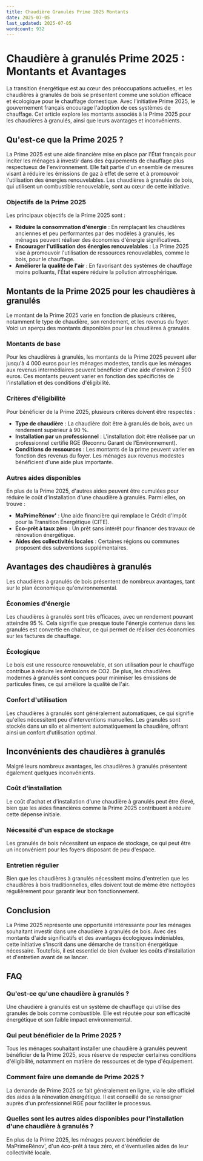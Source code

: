 ```yaml
---
title: Chaudière Granulés Prime 2025 Montants
date: 2025-07-05
last_updated: 2025-07-05
wordcount: 932
---
```


# Chaudière à granulés Prime 2025 : Montants et Avantages

La transition énergétique est au cœur des préoccupations actuelles, et les chaudières à granulés de bois se présentent comme une solution efficace et écologique pour le chauffage domestique. Avec l'initiative Prime 2025, le gouvernement français encourage l'adoption de ces systèmes de chauffage. Cet article explore les montants associés à la Prime 2025 pour les chaudières à granulés, ainsi que leurs avantages et inconvénients.

## Qu'est-ce que la Prime 2025 ?

La Prime 2025 est une aide financière mise en place par l'État français pour inciter les ménages à investir dans des équipements de chauffage plus respectueux de l'environnement. Elle fait partie d'un ensemble de mesures visant à réduire les émissions de gaz à effet de serre et à promouvoir l'utilisation des énergies renouvelables. Les chaudières à granulés de bois, qui utilisent un combustible renouvelable, sont au cœur de cette initiative.

### Objectifs de la Prime 2025

Les principaux objectifs de la Prime 2025 sont :

- **Réduire la consommation d'énergie** : En remplaçant les chaudières anciennes et peu performantes par des modèles à granulés, les ménages peuvent réaliser des économies d'énergie significatives.
- **Encourager l'utilisation des énergies renouvelables** : La Prime 2025 vise à promouvoir l'utilisation de ressources renouvelables, comme le bois, pour le chauffage.
- **Améliorer la qualité de l'air** : En favorisant des systèmes de chauffage moins polluants, l'État espère réduire la pollution atmosphérique.

## Montants de la Prime 2025 pour les chaudières à granulés

Le montant de la Prime 2025 varie en fonction de plusieurs critères, notamment le type de chaudière, son rendement, et les revenus du foyer. Voici un aperçu des montants disponibles pour les chaudières à granulés.

### Montants de base

Pour les chaudières à granulés, les montants de la Prime 2025 peuvent aller jusqu'à 4 000 euros pour les ménages modestes, tandis que les ménages aux revenus intermédiaires peuvent bénéficier d'une aide d'environ 2 500 euros. Ces montants peuvent varier en fonction des spécificités de l'installation et des conditions d'éligibilité.

### Critères d'éligibilité

Pour bénéficier de la Prime 2025, plusieurs critères doivent être respectés :

- **Type de chaudière** : La chaudière doit être à granulés de bois, avec un rendement supérieur à 90 %.
- **Installation par un professionnel** : L'installation doit être réalisée par un professionnel certifié RGE (Reconnu Garant de l’Environnement).
- **Conditions de ressources** : Les montants de la prime peuvent varier en fonction des revenus du foyer. Les ménages aux revenus modestes bénéficient d'une aide plus importante.

### Autres aides disponibles

En plus de la Prime 2025, d'autres aides peuvent être cumulées pour réduire le coût d'installation d'une chaudière à granulés. Parmi elles, on trouve :

- **MaPrimeRénov'** : Une aide financière qui remplace le Crédit d'Impôt pour la Transition Énergétique (CITE).
- **Éco-prêt à taux zéro** : Un prêt sans intérêt pour financer des travaux de rénovation énergétique.
- **Aides des collectivités locales** : Certaines régions ou communes proposent des subventions supplémentaires.

## Avantages des chaudières à granulés

Les chaudières à granulés de bois présentent de nombreux avantages, tant sur le plan économique qu'environnemental.

### Économies d'énergie

Les chaudières à granulés sont très efficaces, avec un rendement pouvant atteindre 95 %. Cela signifie que presque toute l'énergie contenue dans les granulés est convertie en chaleur, ce qui permet de réaliser des économies sur les factures de chauffage.

### Écologique

Le bois est une ressource renouvelable, et son utilisation pour le chauffage contribue à réduire les émissions de CO2. De plus, les chaudières modernes à granulés sont conçues pour minimiser les émissions de particules fines, ce qui améliore la qualité de l'air.

### Confort d'utilisation

Les chaudières à granulés sont généralement automatiques, ce qui signifie qu'elles nécessitent peu d'interventions manuelles. Les granulés sont stockés dans un silo et alimentent automatiquement la chaudière, offrant ainsi un confort d'utilisation optimal.

## Inconvénients des chaudières à granulés

Malgré leurs nombreux avantages, les chaudières à granulés présentent également quelques inconvénients.

### Coût d'installation

Le coût d'achat et d'installation d'une chaudière à granulés peut être élevé, bien que les aides financières comme la Prime 2025 contribuent à réduire cette dépense initiale.

### Nécessité d'un espace de stockage

Les granulés de bois nécessitent un espace de stockage, ce qui peut être un inconvénient pour les foyers disposant de peu d'espace.

### Entretien régulier

Bien que les chaudières à granulés nécessitent moins d'entretien que les chaudières à bois traditionnelles, elles doivent tout de même être nettoyées régulièrement pour garantir leur bon fonctionnement.

## Conclusion

La Prime 2025 représente une opportunité intéressante pour les ménages souhaitant investir dans une chaudière à granulés de bois. Avec des montants d'aide significatifs et des avantages écologiques indéniables, cette initiative s'inscrit dans une démarche de transition énergétique nécessaire. Toutefois, il est essentiel de bien évaluer les coûts d'installation et d'entretien avant de se lancer.

## FAQ

### Qu'est-ce qu'une chaudière à granulés ?

Une chaudière à granulés est un système de chauffage qui utilise des granulés de bois comme combustible. Elle est réputée pour son efficacité énergétique et son faible impact environnemental.

### Qui peut bénéficier de la Prime 2025 ?

Tous les ménages souhaitant installer une chaudière à granulés peuvent bénéficier de la Prime 2025, sous réserve de respecter certaines conditions d'éligibilité, notamment en matière de ressources et de type d'équipement.

### Comment faire une demande de Prime 2025 ?

La demande de Prime 2025 se fait généralement en ligne, via le site officiel des aides à la rénovation énergétique. Il est conseillé de se renseigner auprès d'un professionnel RGE pour faciliter le processus.

### Quelles sont les autres aides disponibles pour l'installation d'une chaudière à granulés ?

En plus de la Prime 2025, les ménages peuvent bénéficier de MaPrimeRénov', d'un éco-prêt à taux zéro, et d'éventuelles aides de leur collectivité locale.